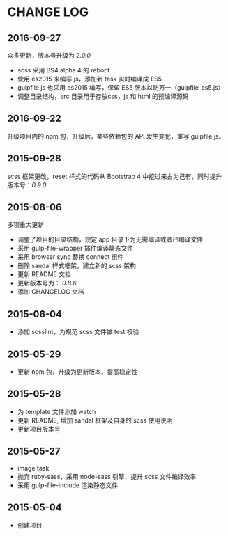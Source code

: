 # CHANGE LOG

## 2016-09-27
众多更新，版本号升级为 _2.0.0_

- scss 采用 BS4 alpha 4 的 reboot
- 使用 es2015 来编写 js，添加新 task 实时编译成 ES5
- gulpfile.js 也采用 es2015 编写，保留 ES5 版本以防万一（gulpfile_es5.js）
- 调整目录结构，src 目录用于存放css，js 和 html 的预编译源码

## 2016-09-22
升级项目内的 npm 包，升级后，某些依赖包的 API 发生变化，重写 gulpfile.js。

## 2015-09-28
scss 框架更改，reset 样式的代码从 Bootstrap 4 中挖过来占为己有，同时提升版本号：_0.9.0_

## 2015-08-06
多项重大更新：

* 调整了项目的目录结构，规定 app 目录下为无需编译或者已编译文件
* 采用 gulp-file-wrapper 插件编译静态文件
* 采用 browser sync 替换 connect 组件
* 删除 sandal 样式框架，建立新的 scss 架构
* 更新 README 文档
* 更新版本号为： _0.8.6_
* 添加 CHANGELOG 文档

## 2015-06-04
* 添加 scsslint，为规范 scss 文件做 test 校验

## 2015-05-29
* 更新 npm 包，升级为更新版本，提高稳定性

## 2015-05-28
* 为 template 文件添加 watch
* 更新 README, 增加 sandal 框架及自身的 scss 使用说明
* 更新项目版本号

## 2015-05-27
* image task
* 抛弃 ruby-sass，采用 node-sass 引擎，提升 scss 文件编译效率
* 采用 gulp-file-include 渲染静态文件

## 2015-05-04
* 创建项目
